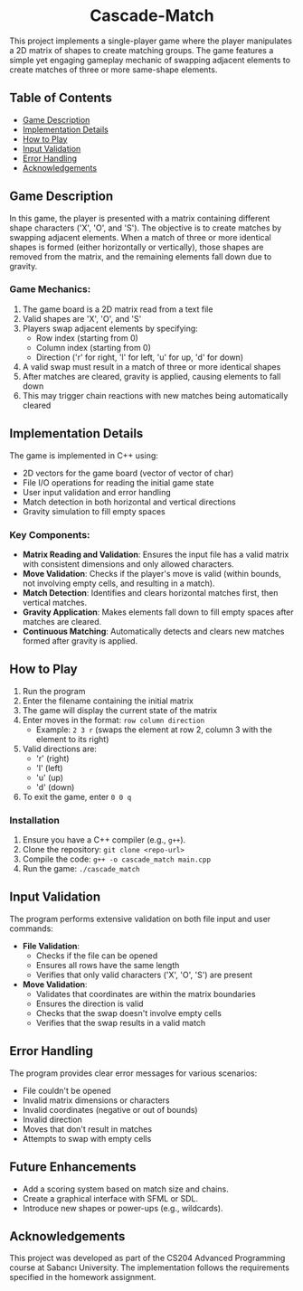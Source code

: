 <h1 align="center">Cascade-Match</h1>



This project implements a single-player game where the player manipulates a 2D matrix of shapes to create matching groups. The game features a simple yet engaging gameplay mechanic of swapping adjacent elements to create matches of three or more same-shape elements.

## Table of Contents
- [Game Description](#game-description)
- [Implementation Details](#implementation-details)
- [How to Play](#how-to-play)
- [Input Validation](#input-validation)
- [Error Handling](#error-handling)
- [Acknowledgements](#acknowledgements)

## Game Description

In this game, the player is presented with a matrix containing different shape characters ('X', 'O', and 'S'). The objective is to create matches by swapping adjacent elements. When a match of three or more identical shapes is formed (either horizontally or vertically), those shapes are removed from the matrix, and the remaining elements fall down due to gravity.

### Game Mechanics:
1. The game board is a 2D matrix read from a text file
2. Valid shapes are 'X', 'O', and 'S'
3. Players swap adjacent elements by specifying:
   - Row index (starting from 0)
   - Column index (starting from 0)
   - Direction ('r' for right, 'l' for left, 'u' for up, 'd' for down)
4. A valid swap must result in a match of three or more identical shapes
5. After matches are cleared, gravity is applied, causing elements to fall down
6. This may trigger chain reactions with new matches being automatically cleared

## Implementation Details

The game is implemented in C++ using:
- 2D vectors for the game board (vector of vector of char)
- File I/O operations for reading the initial game state
- User input validation and error handling
- Match detection in both horizontal and vertical directions
- Gravity simulation to fill empty spaces

### Key Components:
- **Matrix Reading and Validation**: Ensures the input file has a valid matrix with consistent dimensions and only allowed characters.
- **Move Validation**: Checks if the player's move is valid (within bounds, not involving empty cells, and resulting in a match).
- **Match Detection**: Identifies and clears horizontal matches first, then vertical matches.
- **Gravity Application**: Makes elements fall down to fill empty spaces after matches are cleared.
- **Continuous Matching**: Automatically detects and clears new matches formed after gravity is applied.

## How to Play

1. Run the program
2. Enter the filename containing the initial matrix
3. The game will display the current state of the matrix
4. Enter moves in the format: `row column direction`
   - Example: `2 3 r` (swaps the element at row 2, column 3 with the element to its right)
5. Valid directions are:
   - 'r' (right)
   - 'l' (left)
   - 'u' (up)
   - 'd' (down)
6. To exit the game, enter `0 0 q`

### Installation
1. Ensure you have a C++ compiler (e.g., `g++`).
2. Clone the repository: `git clone <repo-url>`
3. Compile the code: `g++ -o cascade_match main.cpp`
4. Run the game: `./cascade_match`

## Input Validation

The program performs extensive validation on both file input and user commands:
- **File Validation**:
  - Checks if the file can be opened
  - Ensures all rows have the same length
  - Verifies that only valid characters ('X', 'O', 'S') are present
- **Move Validation**:
  - Validates that coordinates are within the matrix boundaries
  - Ensures the direction is valid
  - Checks that the swap doesn't involve empty cells
  - Verifies that the swap results in a valid match

## Error Handling

The program provides clear error messages for various scenarios:
- File couldn't be opened
- Invalid matrix dimensions or characters
- Invalid coordinates (negative or out of bounds)
- Invalid direction
- Moves that don't result in matches
- Attempts to swap with empty cells

## Future Enhancements
- Add a scoring system based on match size and chains.
- Create a graphical interface with SFML or SDL.
- Introduce new shapes or power-ups (e.g., wildcards).

## Acknowledgements

This project was developed as part of the CS204 Advanced Programming course at Sabancı University. The implementation follows the requirements specified in the homework assignment.

